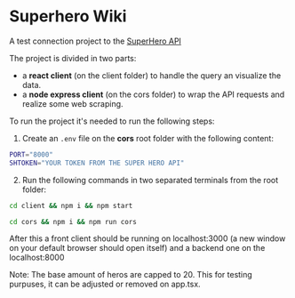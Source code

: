 # Superhero Wiki
A test connection project to the [SuperHero API](https://superheroapi.com/index.html)

The project is divided in two parts:
* a **react client** (on the client folder) to handle the query an visualize the data.
* a **node express client** (on the cors folder) to wrap the API requests and realize some web scraping.

To run the project it's needed to run the following steps:
1. Create an `.env` file on the **cors** root folder with the following content:
```bash
PORT="8000"
SHTOKEN="YOUR TOKEN FROM THE SUPER HERO API"
```

2. Run the following commands in two separated terminals from the root folder:
```bash
cd client && npm i && npm start
```
```bash
cd cors && npm i && npm run cors
```

After this a front client should be running on localhost:3000 (a new window on your default browser should open itself) and a backend one on the localhost:8000

Note: The base amount of heros are capped to 20. This for testing purpuses, it can be adjusted or removed on app.tsx.
